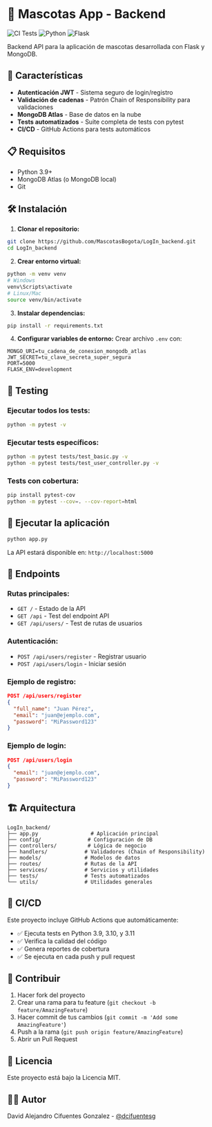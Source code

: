 # 🐾 Mascotas App - Backend

![CI Tests](https://github.com/MascotasBogota/LogIn_backend/workflows/CI%20Tests/badge.svg)
![Python](https://img.shields.io/badge/python-3.9%2B-blue.svg)
![Flask](https://img.shields.io/badge/flask-3.0.0-green.svg)

Backend API para la aplicación de mascotas desarrollada con Flask y MongoDB.

## 🚀 Características

- **Autenticación JWT** - Sistema seguro de login/registro
- **Validación de cadenas** - Patrón Chain of Responsibility para validaciones
- **MongoDB Atlas** - Base de datos en la nube
- **Tests automatizados** - Suite completa de tests con pytest
- **CI/CD** - GitHub Actions para tests automáticos

## 📋 Requisitos

- Python 3.9+
- MongoDB Atlas (o MongoDB local)
- Git

## 🛠️ Instalación

1. **Clonar el repositorio:**
```bash
git clone https://github.com/MascotasBogota/LogIn_backend.git
cd LogIn_backend
```

2. **Crear entorno virtual:**
```bash
python -m venv venv
# Windows
venv\Scripts\activate
# Linux/Mac
source venv/bin/activate
```

3. **Instalar dependencias:**
```bash
pip install -r requirements.txt
```

4. **Configurar variables de entorno:**
Crear archivo `.env` con:
```env
MONGO_URI=tu_cadena_de_conexion_mongodb_atlas
JWT_SECRET=tu_clave_secreta_super_segura
PORT=5000
FLASK_ENV=development
```

## 🧪 Testing

### Ejecutar todos los tests:
```bash
python -m pytest -v
```

### Ejecutar tests específicos:
```bash
python -m pytest tests/test_basic.py -v
python -m pytest tests/test_user_controller.py -v
```

### Tests con cobertura:
```bash
pip install pytest-cov
python -m pytest --cov=. --cov-report=html
```

## 🚀 Ejecutar la aplicación

```bash
python app.py
```

La API estará disponible en: `http://localhost:5000`

## 📡 Endpoints

### Rutas principales:
- `GET /` - Estado de la API
- `GET /api` - Test del endpoint API
- `GET /api/users/` - Test de rutas de usuarios

### Autenticación:
- `POST /api/users/register` - Registrar usuario
- `POST /api/users/login` - Iniciar sesión

### Ejemplo de registro:
```json
POST /api/users/register
{
  "full_name": "Juan Pérez",
  "email": "juan@ejemplo.com",
  "password": "MiPassword123"
}
```

### Ejemplo de login:
```json
POST /api/users/login
{
  "email": "juan@ejemplo.com",
  "password": "MiPassword123"
}
```

## 🏗️ Arquitectura

```
LogIn_backend/
├── app.py                 # Aplicación principal
├── config/               # Configuración de DB
├── controllers/          # Lógica de negocio
├── handlers/            # Validadores (Chain of Responsibility)
├── models/              # Modelos de datos
├── routes/              # Rutas de la API
├── services/            # Servicios y utilidades
├── tests/               # Tests automatizados
└── utils/               # Utilidades generales
```

## 🔄 CI/CD

Este proyecto incluye GitHub Actions que automáticamente:

- ✅ Ejecuta tests en Python 3.9, 3.10, y 3.11
- ✅ Verifica la calidad del código
- ✅ Genera reportes de cobertura
- ✅ Se ejecuta en cada push y pull request

## 🤝 Contribuir

1. Hacer fork del proyecto
2. Crear una rama para tu feature (`git checkout -b feature/AmazingFeature`)
3. Hacer commit de tus cambios (`git commit -m 'Add some AmazingFeature'`)
4. Push a la rama (`git push origin feature/AmazingFeature`)
5. Abrir un Pull Request

## 📝 Licencia

Este proyecto está bajo la Licencia MIT.

## 👨‍💻 Autor

David Alejandro Cifuentes Gonzalez - [@dcifuentesg](https://github.com/dcifuentesg)
